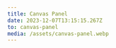 ```yaml
---
title: Canvas Panel
date: 2023-12-07T13:15:15.267Z
to: canvas-panel
media: /assets/canvas-panel.webp
---
```

